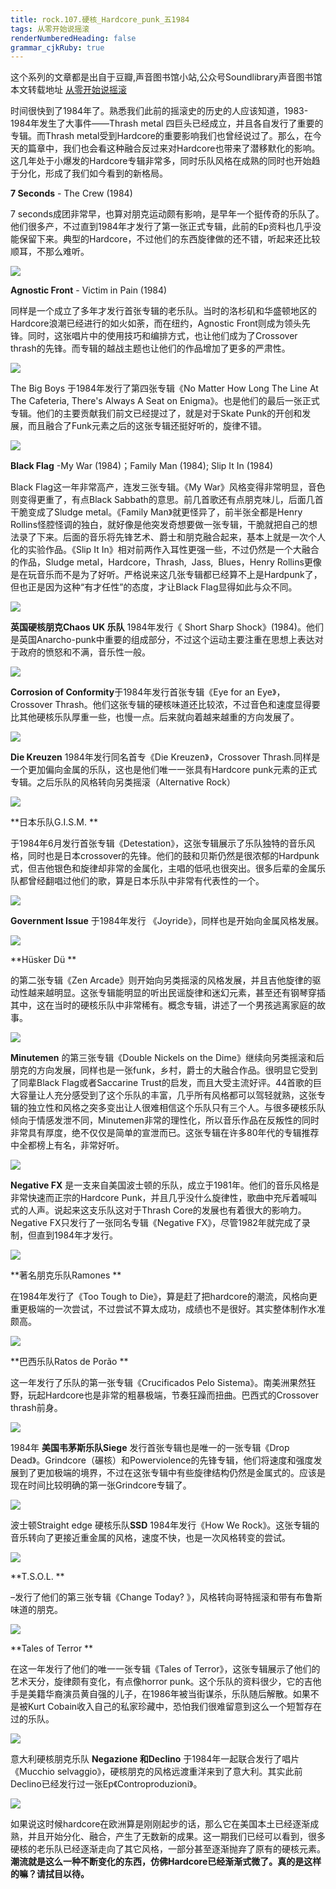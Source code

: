 ```yaml
---
title: rock.107.硬核_Hardcore_punk_五1984
tags: 从零开始说摇滚
renderNumberedHeading: false
grammar_cjkRuby: true
---
```


这个系列的文章都是出自于豆瓣,声音图书馆小站,公众号Soundlibrary声音图书馆
本文转载地址 [从零开始说摇滚](https://mp.weixin.qq.com/s?__biz=MzIwMDg0Mzc1NQ==&mid=2247492507&idx=2&sn=6c900c903a8045f60dce6917b6d60efe&scene=19#wechat_redirect)

时间很快到了1984年了。熟悉我们此前的摇滚史的历史的人应该知道，1983-1984年发生了大事件——Thrash metal 四巨头已经成立，并且各自发行了重要的专辑。而Thrash metal受到Hardcore的重要影响我们也曾经说过了。那么，在今天的篇章中，我们也会看这种融合反过来对Hardcore也带来了潜移默化的影响。这几年处于小爆发的Hardcore专辑非常多，同时乐队风格在成熟的同时也开始趋于分化，形成了我们如今看到的新格局。

**7 Seconds** - The Crew (1984)

7 seconds成团非常早，也算对朋克运动颇有影响，是早年一个挺传奇的乐队了。他们很多产，不过直到1984年才发行了第一张正式专辑，此前的Ep资料也几乎没能保留下来。典型的Hardcore，不过他们的东西旋律做的还不错，听起来还比较顺耳，不那么难听。

![](https://raw.githubusercontent.com/OliverRen/olili_blog_img/master/rock.107.硬核_Hardcore_punk_五1984/1637418129949.png)

**Agnostic Front** - Victim in Pain (1984)

同样是一个成立了多年才发行首张专辑的老乐队。当时的洛杉矶和华盛顿地区的Hardcore浪潮已经进行的如火如荼，而在纽约，Agnostic Front则成为领头先锋。同时，这张唱片中的使用技巧和编排方式，也让他们成为了Crossover thrash的先锋。而专辑的越战主题也让他们的作品增加了更多的严肃性。

![](https://raw.githubusercontent.com/OliverRen/olili_blog_img/master/rock.107.硬核_Hardcore_punk_五1984/1637418135031.png)

The Big Boys 于1984年发行了第四张专辑《No Matter How Long The Line At The Cafeteria, There's Always A Seat on Enigma》。也是他们的最后一张正式专辑。他们的主要贡献我们前文已经提过了，就是对于Skate Punk的开创和发展，而且融合了Funk元素之后的这张专辑还挺好听的，旋律不错。

![](https://raw.githubusercontent.com/OliverRen/olili_blog_img/master/rock.107.硬核_Hardcore_punk_五1984/1637418139389.png)

**Black Flag** -My War (1984)；Family Man (1984); Slip It In (1984)

Black Flag这一年非常高产，连发三张专辑。《My War》风格变得非常明显，音色则变得更重了，有点Black Sabbath的意思。前几首歌还有点朋克味儿，后面几首干脆变成了Sludge metal。《Family Man》就更怪异了，前半张全都是Henry Rollins怪腔怪调的独白，就好像是他突发奇想要做一张专辑，干脆就把自己的想法录了下来。后面的音乐将先锋艺术、爵士和朋克融合起来，基本上就是一次个人化的实验作品。《Slip It In》相对前两作入耳性更强一些，不过仍然是一个大融合的作品，Sludge metal，Hardcore，Thrash,  Jass,  Blues，Henry Rollins更像是在玩音乐而不是为了好听。严格说来这几张专辑都已经算不上是Hardpunk了，但也正是因为这种“有才任性”的态度，才让Black Flag显得如此与众不同。

![](https://raw.githubusercontent.com/OliverRen/olili_blog_img/master/rock.107.硬核_Hardcore_punk_五1984/1637418144826.png)

**英国硬核朋克Chaos UK 乐队** 1984年发行《 Short Sharp Shock》(1984)。他们是英国Anarcho-punk中重要的组成部分，不过这个运动主要注重在思想上表达对于政府的愤怒和不满，音乐性一般。

![](https://raw.githubusercontent.com/OliverRen/olili_blog_img/master/rock.107.硬核_Hardcore_punk_五1984/1637418148922.png)

**Corrosion of Conformity**于1984年发行首张专辑《Eye for an Eye》，Crossover Thrash。他们这张专辑的硬核味道还比较浓，不过音色和速度显得要比其他硬核乐队厚重一些，也慢一点。后来就向着越来越重的方向发展了。

![](https://raw.githubusercontent.com/OliverRen/olili_blog_img/master/rock.107.硬核_Hardcore_punk_五1984/1637418152677.png)

**Die Kreuzen** 1984年发行同名首专《Die Kreuzen》，Crossover Thrash.同样是一个更加偏向金属的乐队，这也是他们唯一一张具有Hardcore punk元素的正式专辑。之后乐队的风格转向另类摇滚（Alternative Rock）

![](https://raw.githubusercontent.com/OliverRen/olili_blog_img/master/rock.107.硬核_Hardcore_punk_五1984/1637418156376.png)

**日本乐队G.I.S.M. **  

于1984年6月发行首张专辑《Detestation》，这张专辑展示了乐队独特的音乐风格，同时也是日本crossover的先锋。他们的鼓和贝斯仍然是很浓郁的Hardpunk式，但吉他银色和旋律却非常的金属化，主唱的低吼也很突出。很多后辈的金属乐队都曾经翻唱过他们的歌，算是日本乐队中非常有代表性的一个。

![](https://raw.githubusercontent.com/OliverRen/olili_blog_img/master/rock.107.硬核_Hardcore_punk_五1984/1637418160536.png)

**Government Issue** 于1984年发行 《Joyride》，同样也是开始向金属风格发展。

![](https://raw.githubusercontent.com/OliverRen/olili_blog_img/master/rock.107.硬核_Hardcore_punk_五1984/1637418164609.png)

**Hüsker Dü **  

的第二张专辑《Zen Arcade》则开始向另类摇滚的风格发展，并且吉他旋律的驱动性越来越明显。这张专辑能明显的听出民谣旋律和迷幻元素，甚至还有钢琴穿插其中，这在当时的硬核乐队中非常稀有。概念专辑，讲述了一个男孩逃离家庭的故事。

![](https://raw.githubusercontent.com/OliverRen/olili_blog_img/master/rock.107.硬核_Hardcore_punk_五1984/1637418169078.png)

**Minutemen** 的第三张专辑《Double Nickels on the Dime》继续向另类摇滚和后朋克的方向发展，同样也是一张funk，乡村，爵士的大融合作品。很明显它受到了同辈Black Flag或者Saccarine Trust的启发，而且大受主流好评。44首歌的巨大容量让人充分感受到了这个乐队的丰富，几乎所有风格都可以驾轻就熟，这张专辑的独立性和风格之突多变出让人很难相信这个乐队只有三个人。与很多硬核乐队倾向于情感发泄不同，Minutemen非常的理性化，所以音乐作品在反叛性的同时非常具有厚度，绝不仅仅是简单的宣泄而已。这张专辑在许多80年代的专辑推荐中全都榜上有名，非常好听。

![](https://raw.githubusercontent.com/OliverRen/olili_blog_img/master/rock.107.硬核_Hardcore_punk_五1984/1637418173482.png)

**Negative FX** 是一支来自美国波士顿的乐队，成立于1981年。他们的音乐风格是非常快速而正宗的Hardcore Punk，并且几乎没什么旋律性，歌曲中充斥着喊叫式的人声。说起来这支乐队这对于Thrash Core的发展也有着很大的影响力。Negative FX只发行了一张同名专辑《Negative FX》，尽管1982年就完成了录制，但直到1984年才发行。

![](https://raw.githubusercontent.com/OliverRen/olili_blog_img/master/rock.107.硬核_Hardcore_punk_五1984/1637418177690.png)

**著名朋克乐队Ramones **  

在1984年发行了《Too Tough to Die》，算是赶了把hardcore的潮流，风格向更重更极端的一次尝试，不过尝试不算太成功，成绩也不是很好。其实整体制作水准颇高。

![](https://raw.githubusercontent.com/OliverRen/olili_blog_img/master/rock.107.硬核_Hardcore_punk_五1984/1637418181982.png)

**巴西乐队Ratos de Porão ** 

这一年发行了乐队的第一张专辑《Crucificados Pelo Sistema》。南美洲果然狂野，玩起Hardcore也是非常的粗暴极端，节奏狂躁而扭曲。巴西式的Crossover thrash前身。

![](https://raw.githubusercontent.com/OliverRen/olili_blog_img/master/rock.107.硬核_Hardcore_punk_五1984/1637418185802.png)

1984年 **美国韦茅斯乐队Siege** 发行首张专辑也是唯一的一张专辑《Drop Dead》。Grindcore（碾核）和Powerviolence的先锋专辑，他们将速度和强度发展到了更加极端的境界，不过在这张专辑中有些旋律结构仍然是金属式的。应该是现在时间比较明确的第一张Grindcore专辑了。

![](https://raw.githubusercontent.com/OliverRen/olili_blog_img/master/rock.107.硬核_Hardcore_punk_五1984/1637418189801.png)

波士顿Straight edge 硬核乐队**SSD** 1984年发行《How We Rock》。这张专辑的音乐转向了更接近重金属的风格，速度不快，也是一次风格转变的尝试。

![](https://raw.githubusercontent.com/OliverRen/olili_blog_img/master/rock.107.硬核_Hardcore_punk_五1984/1637418193861.png)

**T.S.O.L. **  

–发行了他们的第三张专辑《Change Today? 》，风格转向哥特摇滚和带有布鲁斯味道的朋克。

![](https://raw.githubusercontent.com/OliverRen/olili_blog_img/master/rock.107.硬核_Hardcore_punk_五1984/1637418199711.png)

**Tales of Terror **  

在这一年发行了他们的唯一一张专辑《Tales of Terror》，这张专辑展示了他们的艺术天分，旋律颇有变化，有点像horror punk。这个乐队的资料很少，它的吉他手是美籍华裔演员黄自强的儿子，在1986年被当街谋杀，乐队随后解散。如果不是被Kurt Cobain收入自己的私家珍藏中，恐怕我们很难留意到这么一个短暂存在过的乐队。

![](https://raw.githubusercontent.com/OliverRen/olili_blog_img/master/rock.107.硬核_Hardcore_punk_五1984/1637418202885.png)

意大利硬核朋克乐队 **Negazione 和Declino** 于1984年一起联合发行了唱片《Mucchio selvaggio》，硬核朋克的风格远渡重洋来到了意大利。其实此前Declino已经发行过一张Ep《Controproduzioni》。

![](https://raw.githubusercontent.com/OliverRen/olili_blog_img/master/rock.107.硬核_Hardcore_punk_五1984/1637418207563.png)

如果说这时候hardcore在欧洲算是刚刚起步的话，那么它在美国本土已经逐渐成熟，并且开始分化、融合，产生了无数新的成果。这一期我们已经可以看到，很多硬核的老乐队已经逐渐走向了其它风格，一部分甚至逐渐抛弃了原有的硬核元素。**潮流就是这么一种不断变化的东西，仿佛Hardcore已经渐渐式微了。真的是这样的嘛？请拭目以待。**